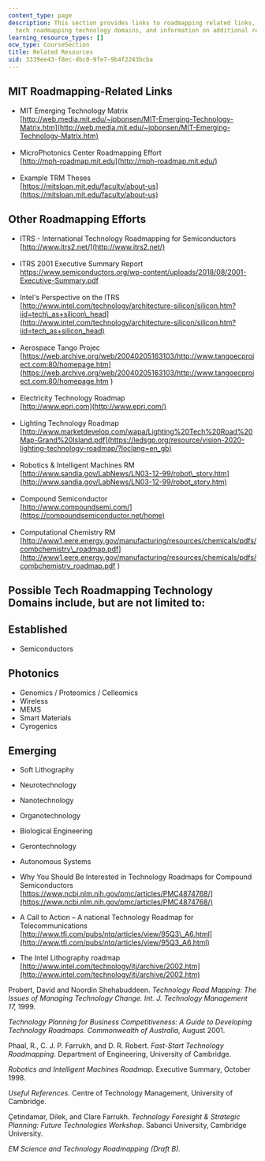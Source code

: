 ```yaml
---
content_type: page
description: This section provides links to roadmapping related links, a list of possible
  tech roadmapping technology domains, and information on additional readings.
learning_resource_types: []
ocw_type: CourseSection
title: Related Resources
uid: 3339ee43-f8ec-dbc0-9fe7-9b4f2243bcba
---
```


MIT Roadmapping-Related Links
-----------------------------

*   MIT Emerging Technology Matrix  
    [http://web.media.mit.edu/~jpbonsen/MIT-Emerging-Technology-Matrix.htm](http://web.media.mit.edu/~jpbonsen/MIT-Emerging-Technology-Matrix.htm)  
     
*   MicroPhotonics Center Roadmapping Effort  
    [http://mph-roadmap.mit.edu](http://mph-roadmap.mit.edu/)  
     
*   Example TRM Theses  
    [https://mitsloan.mit.edu/faculty/about-us](https://mitsloan.mit.edu/faculty/about-us)

Other Roadmapping Efforts
-------------------------

*   ITRS - International Technology Roadmapping for Semiconductors  
    [http://www.itrs2.net/](http://www.itrs2.net/)  
     
*   ITRS 2001 Executive Summary Report  
    [https://www.semiconductors.org/wp-content/uploads/2018/08/2001-Executive-Summary.pdf  
    ](https://www.semiconductors.org/wp-content/uploads/2018/08/2001-Executive-Summary.pdf) 
*   Intel's Perspective on the ITRS  
    [http://www.intel.com/technology/architecture-silicon/silicon.htm?iid=tech\_as+silicon\_head](http://www.intel.com/technology/architecture-silicon/silicon.htm?iid=tech_as+silicon_head)  
     
*   Aerospace Tango Projec  
    [https://web.archive.org/web/20040205163103/http://www.tangoecproject.com:80/homepage.htm](https://web.archive.org/web/20040205163103/http://www.tangoecproject.com:80/homepage.htm
    )  
     
*   Electricity Technology Roadmap  
    [http://www.epri.com](http://www.epri.com/)  
     
*   Lighting Technology Roadmap  
    [http://www.marketdevelop.com/wapa/Lighting%20Tech%20Road%20Map-Grand%20Island.pdf](https://ledsgp.org/resource/vision-2020-lighting-technology-roadmap/?loclang=en_gb)  
     
*   Robotics & Intelligent Machines RM  
    [http://www.sandia.gov/LabNews/LN03-12-99/robot\_story.htm](http://www.sandia.gov/LabNews/LN03-12-99/robot_story.htm)  
     
*   Compound Semiconductor  
    [http://www.compoundsemi.com/](https://compoundsemiconductor.net/home)  
     
*   Computational Chemistry RM  
    [http://www1.eere.energy.gov/manufacturing/resources/chemicals/pdfs/combchemistry\_roadmap.pdf](http://www1.eere.energy.gov/manufacturing/resources/chemicals/pdfs/combchemistry_roadmap.pdf )

Possible Tech Roadmapping Technology Domains include, but are not limited to:
-----------------------------------------------------------------------------

Established
-----------

*   Semiconductors

Photonics
---------

*   Genomics / Proteomics / Celleomics
*   Wireless
*   MEMS
*   Smart Materials
*   Cyrogenics

Emerging
--------

*   Soft Lithography
*   Neurotechnology
*   Nanotechnology
*   Organotechnology
*   Biological Engineering
*   Gerontechnology
*   Autonomous Systems

*   Why You Should Be Interested in Technology Roadmaps for Compound Semiconductors  
    [https://www.ncbi.nlm.nih.gov/pmc/articles/PMC4874768/](https://www.ncbi.nlm.nih.gov/pmc/articles/PMC4874768/)

*   A Call to Action – A national Technology Roadmap for Telecommunications  
    [http://www.tfi.com/pubs/ntq/articles/view/95Q3\_A6.html](http://www.tfi.com/pubs/ntq/articles/view/95Q3_A6.html)

*   The Intel Lithography roadmap  
    [http://www.intel.com/technology/itj/archive/2002.htm](http://www.intel.com/technology/itj/archive/2002.htm)

Probert, David and Noordin Shehabuddeen. _Technology Road Mapping: The Issues of Managing Technology Change._ _Int. J. Technology_ _Management 17,_ 1999.

_Technology Planning for Business Competitiveness: A Guide to Developing Technology Roadmaps._ _Commonwealth of Australia,_ August 2001.

Phaal, R., C. J. P. Farrukh, and D. R. Robert. _Fast-Start Technology Roadmapping._ Department of Engineering, University of Cambridge. 

_Robotics and Intelligent Machines Roadmap._ Executive Summary, October 1998.

_Useful References._ Centre of Technology Management, University of Cambridge.

Çetindamar, Dilek, and Clare Farrukh. _Technology Foresight & Strategic Planning: Future Technologies Workshop._ Sabanci University, Cambridge University.

_EM Science and Technology Roadmapping (Draft B)._